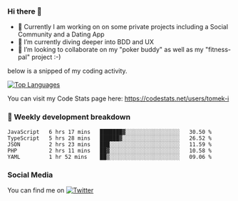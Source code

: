 ### Hi there 👋


- 🔭 Currently I am working on on some private projects including a Social Community and a Dating App
- 🌱 I’m currently diving deeper into BDD and UX
- 👯 I’m looking to collaborate on my "poker buddy" as well as my "fitness-pal" project :-)

below is a snipped of my coding activity.
<!--
**tomek-i/tomek-i** is a ✨ _special_ ✨ repository because its `README.md` (this file) appears on your GitHub profile.

Here are some ideas to get you started:

- 🔭 I’m currently working on ...
- 🌱 I’m currently learning ...
- 👯 I’m looking to collaborate on ...
- 🤔 I’m looking for help with ...
- 💬 Ask me about ...
- 📫 How to reach me: ...
- 😄 Pronouns: ...
- ⚡ Fun fact: ...
-->
[![Top Languages](https://github-readme-stats.vercel.app/api/top-langs/?username=tomek-i&layout=compact)](https://github.com/tomek-i)

You can visit my Code Stats page here: https://codestats.net/users/tomek-i

### 💬 Weekly development breakdown
<!--START_SECTION:waka-->
```text
JavaScript   6 hrs 17 mins   ███████▓░░░░░░░░░░░░░░░░░   30.50 % 
TypeScript   5 hrs 28 mins   ██████▓░░░░░░░░░░░░░░░░░░   26.52 % 
JSON         2 hrs 23 mins   ███░░░░░░░░░░░░░░░░░░░░░░   11.59 % 
PHP          2 hrs 11 mins   ██▓░░░░░░░░░░░░░░░░░░░░░░   10.58 % 
YAML         1 hr 52 mins    ██▒░░░░░░░░░░░░░░░░░░░░░░   09.06 % 
```
<!--END_SECTION:waka-->

<!-- Actual text -->

### Social Media
You can find me on [![Twitter][1.2]][1]

<!-- Icons -->

[1.2]: http://i.imgur.com/wWzX9uB.png 


<!-- Links to your social media accounts -->

[1]: https://twitter.com/tomek_i
